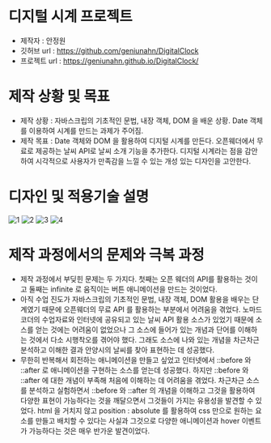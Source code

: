 # 디지털 시계 프로젝트
- 제작자 : 안정원
- 깃허브 url : https://github.com/geniunahn/DigitalClock
- 프로젝트 url : https://geniunahn.github.io/DigitalClock/

# 제작 상황 및 목표
- 제작 상황 : 자바스크립의 기초적인 문법, 내장 객체, DOM 을 배운 상황. Date 객체를 이용하여 시계를 만드는 과제가 주어짐. 
- 제작 목표 : Date 객체와 DOM 을 활용하여 디지털 시계를 만든다. 오픈웨더에서 무료로 제공하는 날씨 API로 날씨 소개 기능을 추가한다. 디지털 시계라는 점을 감안하여 시각적으로 사용자가 만족감을 느낄 수 있는 개성 있는 디자인을 고안한다. 

# 디자인 및 적용기술 설명
![1](https://user-images.githubusercontent.com/106502672/209625489-b4361d41-f06e-4fdf-94d8-c935515d36d4.jpg)
![2](https://user-images.githubusercontent.com/106502672/209623302-bbe2569b-c9ed-4969-a78f-ce4ffd211616.jpg)
![3](https://user-images.githubusercontent.com/106502672/209623316-5d448806-ff9d-4e88-b7e9-1193af3747bd.jpg)
![4](https://user-images.githubusercontent.com/106502672/209623328-a3464bdb-e591-4135-ab33-0ba5917b3073.jpg)

# 제작 과정에서의 문제와 극복 과정
- 제작 과정에서 부딪힌 문제는 두 가지다. 첫째는 오픈 웨더의 API를 활용하는 것이고 둘째는 infinite 로 움직이는 버튼 애니메이션을 만드는 것이었다.
- 아직 수업 진도가 자바스크립의 기초적인 문법, 내장 객체, DOM 활용을 배우는 단계였기 때문에 오픈웨더의 무료 API 를 활용하는 부분에서 어려움을 겪었다. 노마드 코더의 수업자료와 인터넷에 공유되고 있는 날씨 API 활용 소스가 있었기 때문에 소스를 얻는 것에는 어려움이 없었으나 그 소스에 들어가 있는 개념과 단어를 이해하는 것에서 다소 시행착오를 겪어야 했다. 그래도 소스에 나와 있는 개념을 차근차근 분석하고 이해한 결과 안양시의 날씨를 찾아 표현하는 데 성공했다.
- 무한히 반복해서 회전하는 애니메이션을 만들고 싶었고 인터넷에서 ::before 와 ::after 로 애니메이션을 구현하는 소스를 얻는데 성공했다. 하지만 ::before 와 ::after 에 대한 개념이 부족해 처음에 이해하는 데 어려움을 겪었다. 차근차근 소스를 분석하고 실험하면서 ::before 와 ::after 의 개념을 이해하고 그것을 활용하여 다양한 표현이 가능하다는 것을 깨달으면서 그것들이 가지는 유용성을 발견할 수 있었다. html 을 거치지 않고 position : absolute 를 활용하여 css 만으로 원하는 요소를 만들고 배치할 수 있다는 사실과 그것으로 다양한 애니메이션과 hover 이벤트가 가능하다는 것은 매우 반가운 발견이었다. 
